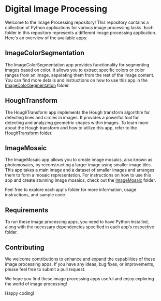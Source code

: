 # Digital Image Processing

Welcome to the Image Processing repository! This repository contains a collection of Python applications for various image processing tasks. Each folder in this repository represents a different image processing application. Here's an overview of the available apps:

## ImageColorSegmentation

The ImageColorSegmentation app provides functionality for segmenting images based on color. It allows you to extract specific colors or color ranges from an image, separating them from the rest of the image content. You can find more details and instructions on how to use this app in the [ImageColorSegmentation](./ImageColorSegmentation) folder.

## HoughTransform

The HoughTransform app implements the Hough transform algorithm for detecting lines and circles in images. It provides a powerful tool for detecting and analyzing geometric shapes within images. To learn more about the Hough transform and how to utilize this app, refer to the [HoughTransform](./HoughTransform) folder.

## ImageMosaic

The ImageMosaic app allows you to create image mosaics, also known as photomosaics, by reconstructing a larger image using smaller image tiles. This app takes a main image and a dataset of smaller images and arranges them to form a mosaic representation. For instructions on how to use this app and create stunning image mosaics, check out the [ImageMosaic](./ImageMosaics) folder.

Feel free to explore each app's folder for more information, usage instructions, and sample code.

## Requirements

To run these image processing apps, you need to have Python installed, along with the necessary dependencies specified in each app's respective folder.

## Contributing

We welcome contributions to enhance and expand the capabilities of these image processing apps. If you have any ideas, bug fixes, or improvements, please feel free to submit a pull request.


We hope you find these image processing apps useful and enjoy exploring the world of image processing!

Happy coding!
